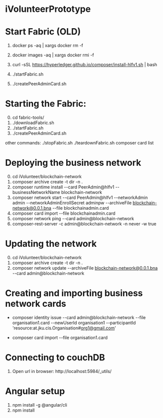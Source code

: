 # iVolunteerPrototype

# Start Fabric (OLD)
1. docker ps -aq | xargs docker rm -f
2. docker images -aq | xargs docker rmi -f

3. curl -sSL https://hyperledger.github.io/composer/install-hlfv1.sh | bash
4. ./startFabric.sh
4. ./createPeerAdminCard.sh
# 

# Starting the Fabric:
0. cd fabric-tools/
1. ./downloadFabric.sh
2. ./startFabric.sh
3. ./createPeerAdminCard.sh

other commands:
./stopFabric.sh
./teardownFabric.sh
composer card list
# 

# Deploying the business network
0. cd iVolunteer/blockchain-network
1. composer archive create -t dir -n .
2. composer runtime install --card PeerAdmin@hlfv1 --businessNetworkName blockchain-network
3. composer network start --card PeerAdmin@hlfv1 --networkAdmin admin --networkAdminEnrollSecret adminpw --archiveFile blockchain-network@0.0.1.bna --file blockchainadmin.card
4. composer card import --file blockchainadmin.card
5. composer network ping --card admin@blockchain-network
6. composer-rest-server -c admin@blockchain-network -n never -w true
# 

# Updating the network
0. cd iVolunteer/blockchain-network
1. composer archive create -t dir -n .
2. composer network update --archiveFile blockchain-network@0.0.1.bna --card admin@blockchain-network
# 

# Creating and importing business network cards
* composer identity issue --card admin@blockchain-network --file organisation1.card --newUserId organisation1 --participantId 'resource:at.jku.cis.Organisation#org1@gmail.com'

* composer card import --file organisation1.card 

# Connecting to couchDB
1. Open url in browser: http://localhost:5984/_utils/

# Angular setup
1. npm install -g @angular/cli
2. npm install


